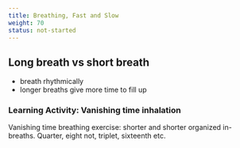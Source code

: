 ```yaml
---
title: Breathing, Fast and Slow
weight: 70
status: not-started
---
```


## Long breath vs short breath
- breath rhythmically
- longer breaths give more time to fill up

### Learning Activity: Vanishing time inhalation
Vanishing time breathing exercise: shorter and shorter organized in-breaths. Quarter, eight not, triplet, sixteenth etc.
